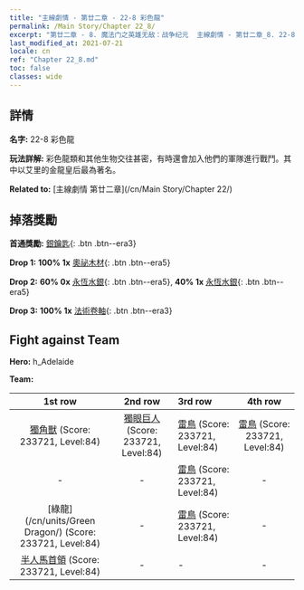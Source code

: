 ```yaml
---
title: "主線劇情 - 第廿二章 - 22-8 彩色龍"
permalink: /Main Story/Chapter 22_8/
excerpt: "第廿二章 - 8. 魔法门之英雄无敌：战争纪元  主線劇情 - 第廿二章_8. 22-8 彩色龍"
last_modified_at: 2021-07-21
locale: cn
ref: "Chapter 22_8.md"
toc: false
classes: wide
---
```


## 詳情

 **名字:** 22-8 彩色龍

 **玩法詳解:** 彩色龍類和其他生物交往甚密，有時還會加入他們的軍隊進行戰鬥。其中以艾里的金龍皇后最為著名。

 **Related to:** [主線劇情 第廿二章](/cn/Main Story/Chapter 22/)

## 掉落獎勵

 **首通獎勵:** [銀鑰匙](/cn/Items/con_693/){: .btn .btn--era3}

 **Drop 1:** **100% 1x** [奧祕木材](/cn/Items/mat_76/){: .btn .btn--era5}

 **Drop 2:** **60% 0x** [永恆水銀](/cn/Items/mat_70/){: .btn .btn--era5}, **40% 1x** [永恆水銀](/cn/Items/mat_70/){: .btn .btn--era5}

 **Drop 3:** **100% 1x** [法術卷軸](/cn/Items/con_694/){: .btn .btn--era3}


## Fight against Team
 **Hero:** h_Adelaide

 **Team:**


  | 1st row | 2nd row | 3rd row | 4th row |
  |:----:|:----:|:----|:----:|
  | [獨角獸](/cn/units/Unicorn/) (Score: 233721, Level:84)  | [獨眼巨人](/cn/units/Cyclops/) (Score: 233721, Level:84)  | [雷鳥](/cn/units/Roc/) (Score: 233721, Level:84)  | [雷鳥](/cn/units/Roc/) (Score: 233721, Level:84)  |
  | - | - | [雷鳥](/cn/units/Roc/) (Score: 233721, Level:84)  | - |
  | [綠龍](/cn/units/Green Dragon/) (Score: 233721, Level:84)  | - | [雷鳥](/cn/units/Roc/) (Score: 233721, Level:84)  | - |
  | [半人馬首領](/cn/units/Centaur/) (Score: 233721, Level:84)  | - | - | - |


